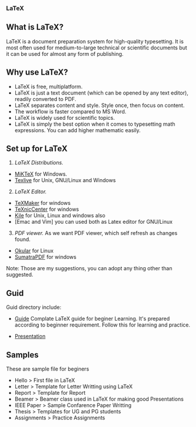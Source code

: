 ### LaTeX

## What is LaTeX?

LaTeX is a document preparation system for high-quality typesetting. It is most often used for medium-to-large technical or scientific documents but it can be used for almost any form of publishing.

## Why use LaTeX?

* LaTeX is free, multiplatform.
* LaTeX is just a text document (which can be opened by any text editor), readily converted to PDF.
* LaTeX separates content and style. Style once, then focus on content.
* The workflow is faster compared to MS Word.
* LaTeX is widely used for scientific topics.
* LaTeX is simply the best option when it comes to typesetting math expressions. You can add higher mathematic easily.


## Set up for LaTeX

1. *LaTeX Distributions.*
 - [MiKTeX](https://miktex.org/about) for Windows.
 - [Texlive](http://www.tug.org/texlive/) for Unix, GNU/Linux and Windows

2. *LaTeX Editor.*
 - [TeXMaker](http://www.xm1math.net/texmaker/) for windows
 - [TeXnicCenter](http://www.texniccenter.org/) for windows
 - [Kile](http://kile.sourceforge.net/) for Unix, Linux and windows also
 - [Emac and Vim] you can used both as Latex editor for GNU/Linux

3. *PDF viewer.*
 As we want PDF viewer, which self refresh as changes found.
 - [Okular](https://okular.kde.org/) for Linux
 - [SumatraPDF](https://www.sumatrapdfreader.org/) for windows

Note: Those are my suggestions, you can adopt any thing other than suggested.


## Guid
 Guid directory include:

* [Guide](https://github.com/digitronik/latex/blob/master/GUIDE/Guide.pdf) Complate LaTeX guide for beginer Learning. It's prepared according to beginner requirement. Follow this for learning and practice. 

* [Presentation](https://github.com/digitronik/latex/blob/master/GUIDE/Presentation.pdf)

## Samples
 These are sample file for beginers
* Hello > First file in LaTeX
* Letter > Template for Letter Writting using LaTeX
* Report > Template for Report 
* Beamer > Beamer class used in LaTeX for making good Presentations
* IEEE Paper > Sample Confarence Paper Writting
* Thesis > Templates for UG and PG students
* Assignments > Practice Assignments
